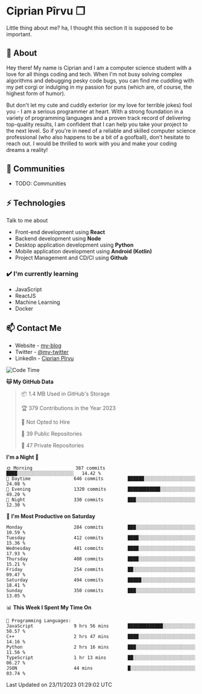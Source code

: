 # Ciprian Pîrvu ❐

Little thing about me? ha, I thought this section it is supposed to be important.

## 🧐 About

Hey there! My name is Ciprian and I am a computer science student with a love for all things coding and tech. When I'm not busy solving complex algorithms and debugging pesky code bugs, you can find me cuddling with my pet corgi or indulging in my passion for puns (which are, of course, the highest form of humor).

But don't let my cute and cuddly exterior (or my love for terrible jokes) fool you - I am a serious programmer at heart. With a strong foundation in a variety of programming languages and a proven track record of delivering top-quality results, I am confident that I can help you take your project to the next level. So if you're in need of a reliable and skilled computer science professional (who also happens to be a bit of a goofball), don't hesitate to reach out. I would be thrilled to work with you and make your coding dreams a reality!

## 👯 Communities

-   TODO: Communities

## ⚡ Technologies

Talk to me about

-   Front-end development using **React**
-   Backend development using **Node**
-   Desktop application development using **Python**
-   Mobile application development using **Android (Kotlin)**
-   Project Management and CD/CI using **Github**

### ✔️ I'm currently learning

-   JavaScript
-   ReactJS
-   Machine Learning
-   Docker

## 📫 Contact Me

-   Website - [my-blog]()
-   Twitter - [@my-twitter]()
-   LinkedIn - [Ciprian Pîrvu](https://www.linkedin.com/in/p%C3%AErvu-ciprian-cristian-4415991b1/)

<!--START_SECTION:waka-->
![Code Time](http://img.shields.io/badge/Code%20Time-1%2C831%20hrs%2036%20mins-blue)

**🐱 My GitHub Data** 

> 📦 1.4 MB Used in GitHub's Storage 
 > 
> 🏆 379 Contributions in the Year 2023
 > 
> 🚫 Not Opted to Hire
 > 
> 📜 39 Public Repositories 
 > 
> 🔑 47 Private Repositories 
 > 
**I'm a Night 🦉** 

```text
🌞 Morning                387 commits         ████░░░░░░░░░░░░░░░░░░░░░   14.42 % 
🌆 Daytime                646 commits         ██████░░░░░░░░░░░░░░░░░░░   24.08 % 
🌃 Evening                1320 commits        ████████████░░░░░░░░░░░░░   49.20 % 
🌙 Night                  330 commits         ███░░░░░░░░░░░░░░░░░░░░░░   12.30 % 
```
📅 **I'm Most Productive on Saturday** 

```text
Monday                   284 commits         ███░░░░░░░░░░░░░░░░░░░░░░   10.59 % 
Tuesday                  412 commits         ████░░░░░░░░░░░░░░░░░░░░░   15.36 % 
Wednesday                481 commits         ████░░░░░░░░░░░░░░░░░░░░░   17.93 % 
Thursday                 408 commits         ████░░░░░░░░░░░░░░░░░░░░░   15.21 % 
Friday                   254 commits         ██░░░░░░░░░░░░░░░░░░░░░░░   09.47 % 
Saturday                 494 commits         █████░░░░░░░░░░░░░░░░░░░░   18.41 % 
Sunday                   350 commits         ███░░░░░░░░░░░░░░░░░░░░░░   13.05 % 
```


📊 **This Week I Spent My Time On** 

```text
💬 Programming Languages: 
JavaScript               9 hrs 56 mins       █████████████░░░░░░░░░░░░   50.57 % 
C++                      2 hrs 47 mins       ████░░░░░░░░░░░░░░░░░░░░░   14.16 % 
Python                   2 hrs 16 mins       ███░░░░░░░░░░░░░░░░░░░░░░   11.56 % 
TypeScript               1 hr 13 mins        ██░░░░░░░░░░░░░░░░░░░░░░░   06.27 % 
JSON                     44 mins             █░░░░░░░░░░░░░░░░░░░░░░░░   03.74 % 
```


 Last Updated on 23/11/2023 01:29:02 UTC
<!--END_SECTION:waka-->
